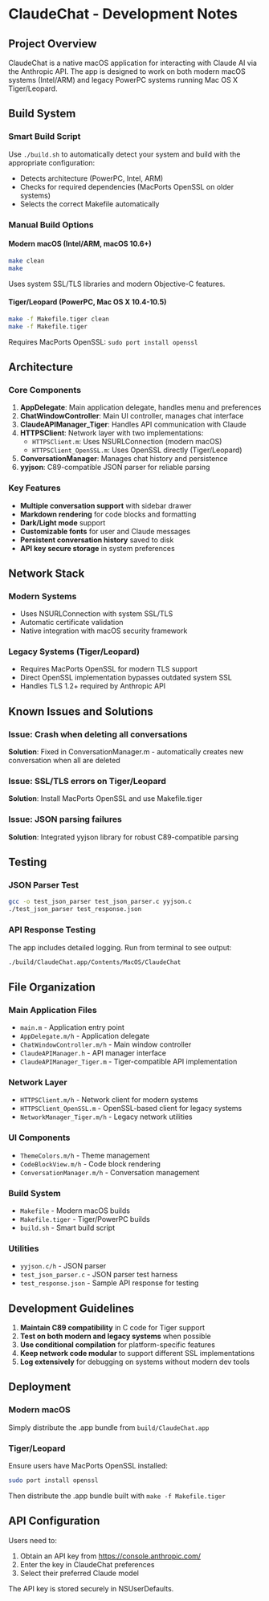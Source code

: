# ClaudeChat - Development Notes

## Project Overview
ClaudeChat is a native macOS application for interacting with Claude AI via the Anthropic API. The app is designed to work on both modern macOS systems (Intel/ARM) and legacy PowerPC systems running Mac OS X Tiger/Leopard.

## Build System

### Smart Build Script
Use `./build.sh` to automatically detect your system and build with the appropriate configuration:
- Detects architecture (PowerPC, Intel, ARM)
- Checks for required dependencies (MacPorts OpenSSL on older systems)
- Selects the correct Makefile automatically

### Manual Build Options

#### Modern macOS (Intel/ARM, macOS 10.6+)
```bash
make clean
make
```
Uses system SSL/TLS libraries and modern Objective-C features.

#### Tiger/Leopard (PowerPC, Mac OS X 10.4-10.5)
```bash
make -f Makefile.tiger clean
make -f Makefile.tiger
```
Requires MacPorts OpenSSL: `sudo port install openssl`

## Architecture

### Core Components

1. **AppDelegate**: Main application delegate, handles menu and preferences
2. **ChatWindowController**: Main UI controller, manages chat interface
3. **ClaudeAPIManager_Tiger**: Handles API communication with Claude
4. **HTTPSClient**: Network layer with two implementations:
   - `HTTPSClient.m`: Uses NSURLConnection (modern macOS)
   - `HTTPSClient_OpenSSL.m`: Uses OpenSSL directly (Tiger/Leopard)
5. **ConversationManager**: Manages chat history and persistence
6. **yyjson**: C89-compatible JSON parser for reliable parsing

### Key Features

- **Multiple conversation support** with sidebar drawer
- **Markdown rendering** for code blocks and formatting
- **Dark/Light mode** support
- **Customizable fonts** for user and Claude messages
- **Persistent conversation history** saved to disk
- **API key secure storage** in system preferences

## Network Stack

### Modern Systems
- Uses NSURLConnection with system SSL/TLS
- Automatic certificate validation
- Native integration with macOS security framework

### Legacy Systems (Tiger/Leopard)
- Requires MacPorts OpenSSL for modern TLS support
- Direct OpenSSL implementation bypasses outdated system SSL
- Handles TLS 1.2+ required by Anthropic API

## Known Issues and Solutions

### Issue: Crash when deleting all conversations
**Solution**: Fixed in ConversationManager.m - automatically creates new conversation when all are deleted

### Issue: SSL/TLS errors on Tiger/Leopard
**Solution**: Install MacPorts OpenSSL and use Makefile.tiger

### Issue: JSON parsing failures
**Solution**: Integrated yyjson library for robust C89-compatible parsing

## Testing

### JSON Parser Test
```bash
gcc -o test_json_parser test_json_parser.c yyjson.c
./test_json_parser test_response.json
```

### API Response Testing
The app includes detailed logging. Run from terminal to see output:
```bash
./build/ClaudeChat.app/Contents/MacOS/ClaudeChat
```

## File Organization

### Main Application Files
- `main.m` - Application entry point
- `AppDelegate.m/h` - Application delegate
- `ChatWindowController.m/h` - Main window controller
- `ClaudeAPIManager.h` - API manager interface
- `ClaudeAPIManager_Tiger.m` - Tiger-compatible API implementation

### Network Layer
- `HTTPSClient.m/h` - Network client for modern systems
- `HTTPSClient_OpenSSL.m` - OpenSSL-based client for legacy systems
- `NetworkManager_Tiger.m/h` - Legacy network utilities

### UI Components
- `ThemeColors.m/h` - Theme management
- `CodeBlockView.m/h` - Code block rendering
- `ConversationManager.m/h` - Conversation management

### Build System
- `Makefile` - Modern macOS builds
- `Makefile.tiger` - Tiger/PowerPC builds
- `build.sh` - Smart build script

### Utilities
- `yyjson.c/h` - JSON parser
- `test_json_parser.c` - JSON parser test harness
- `test_response.json` - Sample API response for testing

## Development Guidelines

1. **Maintain C89 compatibility** in C code for Tiger support
2. **Test on both modern and legacy systems** when possible
3. **Use conditional compilation** for platform-specific features
4. **Keep network code modular** to support different SSL implementations
5. **Log extensively** for debugging on systems without modern dev tools

## Deployment

### Modern macOS
Simply distribute the .app bundle from `build/ClaudeChat.app`

### Tiger/Leopard
Ensure users have MacPorts OpenSSL installed:
```bash
sudo port install openssl
```
Then distribute the .app bundle built with `make -f Makefile.tiger`

## API Configuration

Users need to:
1. Obtain an API key from https://console.anthropic.com/
2. Enter the key in ClaudeChat preferences
3. Select their preferred Claude model

The API key is stored securely in NSUserDefaults.